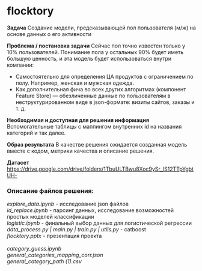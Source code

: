 # flocktory

**Задача**
Создание модели, предсказывающей пол пользователя (м/ж) на основе данных о его активности

**Проблема / постановка задачи**
Сейчас пол точно известен только у 10% пользователей. Понимание пола у остальных 90% будет иметь большую ценность, и эта модель будет использоваться внутри компании:
* Самостоятельно для определения ЦА продуктов с ограничением по полу. Например, женская и мужская одежда.
* Как дополнительная фича во всех других алгоритмах (компонент Feature Store) — обезличенные данные по пользователям в неструктурированном виде в json-формате: визиты сайтов, заказы и т. д.

**Необходимая и доступная для решения информация**
Вспомогательные таблицы с маппингом внутренних id на названия категорий и так далее.

**Образ результата**
В качестве решения ожидается созданная модель вместе с кодом, метрики качества и описание решения.

**Датасет**
https://drive.google.com/drive/folders/1TbuULTBwu8Xoc9ySr_lS12TTpYgbtUH-


### Описание файлов решения:
*explore_data.ipynb* - исследование json файлов<br>
*id_replace.ipynb* - парсинг данных, исследование возможностей простых моделей классификации<br>
*logistic.ipynb* - финальный выбор данных для логистической регрессии<br>
*data_process.py | main.py | train.py | utils.py* - catboost<br>
*flocktory.pptx* - презентация проекта<br>
<br>
*category_guess.ipynb*<br>
*general_categories_mapping_corr.json*<br>
*general_category_path (1).csv*<br>

